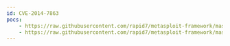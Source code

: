 ```yaml
---
id: CVE-2014-7863
pocs:
    - https://raw.githubusercontent.com/rapid7/metasploit-framework/master/modules/auxiliary/admin/http/manageengine_dir_listing.rb
    - https://raw.githubusercontent.com/rapid7/metasploit-framework/master/modules/auxiliary/admin/http/manageengine_file_download.rb
---
```

